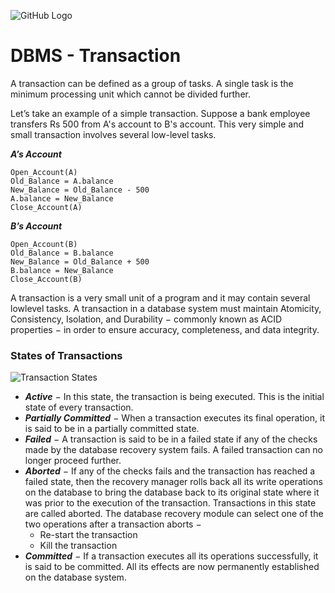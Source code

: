 ![GitHub Logo](https://s3.ap-south-1.amazonaws.com/greyatom-social/GreyAtom-logo.png)

# DBMS - Transaction

A transaction can be defined as a group of tasks. A single task is the minimum processing unit which cannot be divided further.

Let’s take an example of a simple transaction. Suppose a bank employee transfers Rs 500 from A's account to B's account. This very simple and small transaction involves several low-level tasks.

***A’s Account***

    Open_Account(A)
    Old_Balance = A.balance
    New_Balance = Old_Balance - 500
    A.balance = New_Balance
    Close_Account(A)


***B’s Account***

    Open_Account(B)
    Old_Balance = B.balance
    New_Balance = Old_Balance + 500
    B.balance = New_Balance
    Close_Account(B)

A transaction is a very small unit of a program and it may contain several lowlevel tasks. A transaction in a database system must maintain Atomicity, Consistency, Isolation, and Durability − commonly known as ACID properties − in order to ensure accuracy, completeness, and data integrity.

### States of Transactions
![Transaction States](https://s3.ap-south-1.amazonaws.com/greyatom-social/transaction_states.png)
* ***Active*** − In this state, the transaction is being executed. This is the initial state of every transaction.
* ***Partially Committed*** − When a transaction executes its final operation, it is said to be in a partially committed state.
* ***Failed*** − A transaction is said to be in a failed state if any of the checks made by the database recovery system fails. A failed transaction can no longer proceed further.
* ***Aborted*** − If any of the checks fails and the transaction has reached a failed state, then the recovery manager rolls back all its write operations on the database to bring the database back to its original state where it was prior to the execution of the transaction. Transactions in this state are called aborted. The database recovery module can select one of the two operations after a transaction aborts −
    - Re-start the transaction
    - Kill the transaction
* ***Committed*** − If a transaction executes all its operations successfully, it is said to be committed. All its effects are now permanently established on the database system.
